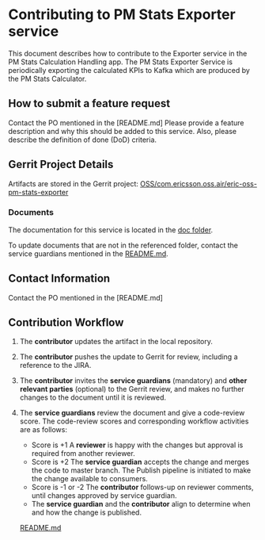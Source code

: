 
# Contributing to PM Stats Exporter service

This document describes how to contribute to the Exporter service in the PM
Stats Calculation Handling app.
The PM Stats Exporter Service is periodically exporting the
calculated KPIs to Kafka which are produced by the PM Stats Calculator.

## How to submit a feature request

Contact the PO mentioned in the [README.md]
Please provide a feature description and why this should be added to this
service. Also, please describe the definition of done (DoD) criteria.

## Gerrit Project Details

Artifacts are stored in the Gerrit project:
[OSS/com.ericsson.oss.air/eric-oss-pm-stats-exporter](https://gerrit-gamma.gic.ericsson.se/#/admin/projects/OSS/com.ericsson.oss.air/eric-oss-pm-stats-exporter)

### Documents

The documentation for this service is located in the [doc folder](https://gerrit-gamma.gic.ericsson.se/plugins/gitiles/OSS/com.ericsson.oss.air/eric-oss-pm-stats-exporter/+/master/doc).

To update documents that are not in the referenced folder, contact the service
guardians mentioned in the [README.md](https://gerrit-gamma.gic.ericsson.se/plugins/gitiles/OSS/com.ericsson.oss.air/eric-oss-pm-stats-exporter/+/master/README.md).

## Contact Information

Contact the PO mentioned in the [README.md]

## Contribution Workflow

1. The **contributor** updates the artifact in the local repository.
2. The **contributor** pushes the update to Gerrit for review, including a
reference to the JIRA.
3. The **contributor** invites the **service guardians** (mandatory) and
**other relevant parties** (optional) to the Gerrit review, and makes no
further changes to the document until it is reviewed.
4. The **service guardians** review the document and give a code-review score.
The code-review scores and corresponding workflow activities are as follows:
    - Score is +1
        A **reviewer** is happy with the changes but approval is required from
another reviewer.
    - Score is +2
        The **service guardian** accepts the change and merges the code to
master branch. The Publish pipeline is initiated to make the change available
to consumers.
    - Score is -1 or -2
        The **contributor** follows-up on reviewer comments, until changes
approved by service guardian.
    - The **service guardian** and the **contributor** align to determine when
and how the change is published.

   [README.md](https://gerrit-gamma.gic.ericsson.se/plugins/gitiles/OSS/com.ericsson.oss.air/eric-oss-pm-stats-exporter/+/master/README.md)
